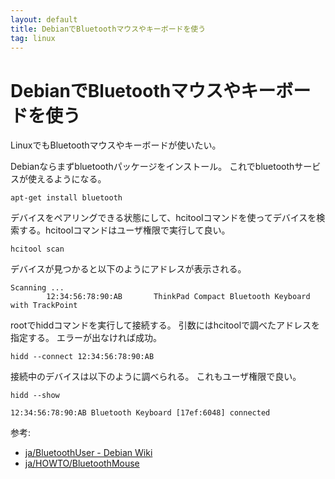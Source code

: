 ```yaml
---
layout: default
title: DebianでBluetoothマウスやキーボードを使う
tag: linux
---
```


# DebianでBluetoothマウスやキーボードを使う

LinuxでもBluetoothマウスやキーボードが使いたい。

Debianならまずbluetoothパッケージをインストール。
これでbluetoothサービスが使えるようになる。

    apt-get install bluetooth

デバイスをペアリングできる状態にして、hcitoolコマンドを使ってデバイスを検索する。hcitoolコマンドはユーザ権限で実行して良い。

    hcitool scan

デバイスが見つかると以下のようにアドレスが表示される。

    Scanning ...
            12:34:56:78:90:AB       ThinkPad Compact Bluetooth Keyboard with TrackPoint

rootでhiddコマンドを実行して接続する。
引数にはhcitoolで調べたアドレスを指定する。
エラーが出なければ成功。

    hidd --connect 12:34:56:78:90:AB

接続中のデバイスは以下のように調べられる。
これもユーザ権限で良い。

    hidd --show

    12:34:56:78:90:AB Bluetooth Keyboard [17ef:6048] connected

参考:  
* [ja/BluetoothUser - Debian Wiki](https://wiki.debian.org/ja/BluetoothUser)
* [ja/HOWTO/BluetoothMouse](https://wiki.debian.org/ja/HOWTO/BluetoothMouse)
